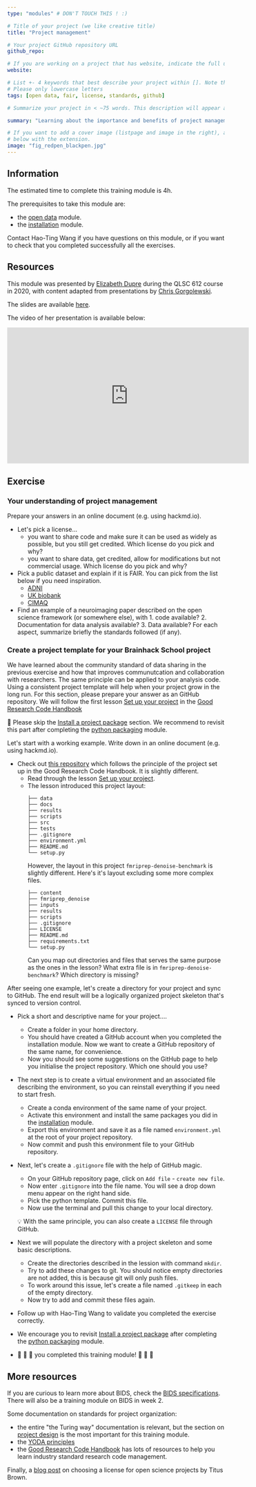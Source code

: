 ```yaml
---
type: "modules" # DON'T TOUCH THIS ! :)

# Title of your project (we like creative title)
title: "Project management"

# Your project GitHub repository URL
github_repo:

# If you are working on a project that has website, indicate the full url including "https://" below or leave it empty.
website:

# List +- 4 keywords that best describe your project within []. Note that the project summary also involves a number of key words. Those are listed on top of the [github repository](https://github.com/PSY6983-2021/project_template), click `manage topics`.
# Please only lowercase letters
tags: [open data, fair, license, standards, github]

# Summarize your project in < ~75 words. This description will appear at the top of your page and on the list page with other projects..

summary: "Learning about the importance and benefits of project management adhering to community standards to achieve shareable science."

# If you want to add a cover image (listpage and image in the right), add it to your directory and indicate the name
# below with the extension.
image: "fig_redpen_blackpen.jpg"
---
```

<!-- This is an html comment and this won't appear in the rendered page. You are now editing the "content" area, the core of your description. Everything that you can do in markdown is allowed below. We added a couple of comments to guide your through documenting your progress. -->

## Information

The estimated time to complete this training module is 4h.

The prerequisites to take this module are:
 * the [open data](/modules/open_data) module.
 * the [installation](/modules/installation) module.

Contact Hao-Ting Wang if you have questions on this module, or if you want to check that you completed successfully all the exercises.

## Resources

This module was presented by [Elizabeth Dupre](https://elizabeth-dupre.com/#/) during the QLSC 612 course in 2020, with content adapted from presentations by [Chris Gorgolewski](https://twitter.com/chrisgorgo).

The slides are available [here](https://github.com/neurodatascience/course-materials-2020/blob/master/lectures/13-may/01-standards-for-project-management/NDS2020_ShareableScience.pdf).

The video of her presentation is available below:
<iframe width="560" height="315" src="https://www.youtube.com/embed/aBMc8bgSK6o" title="YouTube video player" frameborder="0" allow="accelerometer; autoplay; clipboard-write; encrypted-media; gyroscope; picture-in-picture" allowfullscreen></iframe>


## Exercise

### Your understanding of project management 

Prepare your answers in an online document (e.g. using hackmd.io).
 * Let's pick a license...
   * you want to share code and make sure it can be used as widely as possible, but you still get credited. Which license do you pick and why?
   * you want to share data, get credited, allow for modifications but not commercial usage. Which license do you pick and why?
 * Pick a public dataset and explain if it is FAIR. You can pick from the list below if you need inspiration.
   * [ADNI](http://adni.loni.usc.edu/)
   * [UK biobank](https://www.ukbiobank.ac.uk/)
   * [CIMAQ](http://www.cima-q.ca/en/home/)
 * Find an example of a neuroimaging paper described on the open science framework (or somewhere else), with 1. code available? 2. Documentation for data analysis available? 3. Data available? For each aspect, summarize briefly the standards followed (if any).


### Create a project template for your Brainhack School project 

We have learned about the community standard of data sharing in the previous exercise and how that improves communutcation and collaboration with researchers.
The same principle can be applied to your analysis code. Using a consistent project template will help when your project grow in the long run.
For this section, please prepare your answer as an GitHub repository. 
We will follow the first lesson [Set up your project](https://goodresearch.dev/setup.html) in the [Good Research Code Handbook](https://goodresearch.dev/index.html)

:memo: Please skip the [Install a project package](https://goodresearch.dev/setup.html#install-a-project-package) section. We recommend to revisit this part after completing the [python packaging](/modules/packaging) module.

Let's start with a working example. Write down in an online document (e.g. using hackmd.io).
 * Check out [this repository](https://github.com/SIMEXP/fmriprep-denoise-benchmark) which follows the principle of the project set up in the Good Research Code Handbook. It is slightly different. 
   * Read through the lesson [Set up your project](https://goodresearch.dev/setup.html).
   * The lesson introduced this project layout:
     ```
     ├── data
     ├── docs
     ├── results
     ├── scripts
     ├── src
     ├── tests
     ├── .gitignore
     ├── environment.yml
     ├── README.md
     └── setup.py
     ```
     However, the layout in this project `fmriprep-denoise-benchmark` is slightly different. Here's it's layout excluding some more complex files.
     ```
     ├── content
     ├── fmriprep_denoise
     ├── inputs
     ├── results
     ├── scripts
     ├── .gitignore
     ├── LICENSE
     ├── README.md
     ├── requirements.txt
     └── setup.py
     ``` 
     Can you map out directories and files that serves the same purpose as the ones in the lesson? What extra file is in `fmriprep-denoise-benchmark`? Which directory is missing?

After seeing one example, let's create a directory for your project and sync to GitHub. 
The end result will be a logically organized project skeleton that's synced to version control.

 * Pick a short and descriptive name for your project....
   * Create a folder in your home directory.
   * You should have created a GitHub account when you completed the installation module. Now we want to create a GitHub repository of the same name, for convenience. 
   * Now you should see some suggestions on the GitHub page to help you initialise the project repository. Which one should you use?

 * The next step is to create a virtual environment and an associated file describing the environment, so you can reinstall everything if you need to start fresh. 
   * Create a conda environment of the same name of your project.
   * Activate this environment and install the same packages you did in the [installation](/modules/installation) module.
   * Export this environment and save it as a file named `environment.yml` at the root of your project repository.
   * Now commit and push this environment file to your GitHub repository.

* Next, let's create a `.gitignore` file with the help of GitHub magic.
   * On your GitHub repository page, click on `Add file` - `create new file`. 
   * Now enter `.gitignore` into the file name. You will see a drop down menu appear on the right hand side.
   * Pick the python template. Commit this file.
   * Now use the terminal and pull this change to your local directory. 
  
  :bulb: With the same principle, you can also create a `LICENSE` file through GitHub.

 * Next we will populate the directory with a project skeleton and some basic descriptions. 
   * Create the directories described in the lession with command `mkdir`. 
   * Try to add these changes to git. You should notice empty directories are not added, this is because git will only push files.
   * To work around this issue, let's create a file named `.gitkeep` in each of the empty directory. 
   * Now try to add and commit these files again. 

* Follow up with Hao-Ting Wang to validate you completed the exercise correctly.
* We encourage you to revisit [Install a project package](https://goodresearch.dev/setup.html#install-a-project-package) after completing the [python packaging](/modules/packaging) module.
* :tada: :tada: :tada: you completed this training module! :tada: :tada: :tada:

## More resources

If you are curious to learn more about BIDS, check the [BIDS specifications](https://bids-specification.readthedocs.io/en/stable/). There will also be a training module on BIDS in week 2.

Some documentation on standards for project organization:
 * the entire "the Turing way" documentation is relevant, but the section on [project design](https://the-turing-way.netlify.app/project-design/project-design.html) is the most important for this training module.
 * the [YODA principles](https://handbook.datalad.org/en/latest/basics/101-127-yoda.html)
 * the [Good Research Code Handbook](https://goodresearch.dev/) has lots of resources to help you learn industry standard research code management.

Finally, a [blog post](http://ivory.idyll.org/blog/2015-on-licensing-in-bioinformatics.html) on choosing a license for open science projects by Titus Brown.
